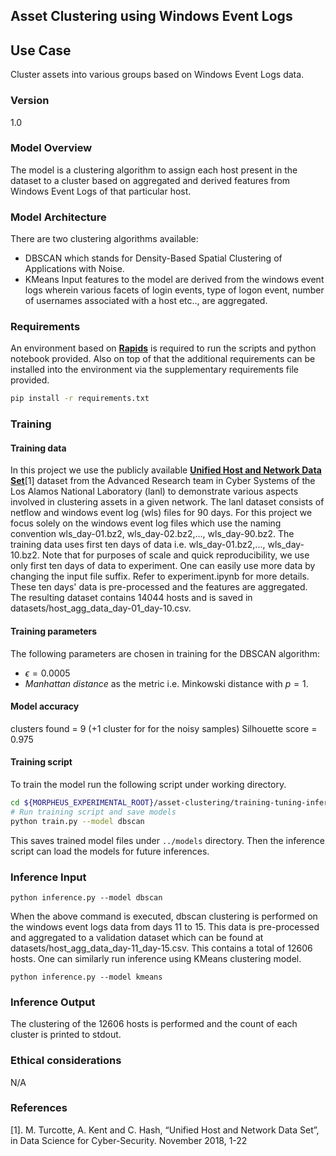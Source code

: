 ## Asset Clustering using Windows Event Logs

## Use Case
Cluster assets into various groups based on Windows Event Logs data.

### Version
1.0

### Model Overview
The model is a clustering algorithm to assign each host present in the dataset to a cluster based on aggregated and derived features from Windows Event Logs of that particular host.

### Model Architecture
There are two clustering algorithms available:
- DBSCAN which stands for Density-Based Spatial Clustering of Applications with Noise.
- KMeans
Input features to the model are derived from the windows event logs wherein various facets of login events, type of logon event, number of usernames associated with a host etc.., are aggregated.

### Requirements
An environment based on __[Rapids](https://rapids.ai/pip.html)__ is required to run the scripts and python notebook provided. Also on top of that the additional requirements can be installed into the environment via the supplementary requirements file provided.

```bash
pip install -r requirements.txt
```

### Training

#### Training data
In this project we use the publicly available __[**Unified Host and Network Data Set**](https://csr.lanl.gov/data/2017/)__[1] dataset from the Advanced Research team in Cyber Systems of the Los Alamos National Laboratory (lanl) to demonstrate various aspects involved in clustering assets in a given network.
The lanl dataset consists of netflow and windows event log (wls) files for 90 days. For this project we focus solely on the windows event log files which use the naming convention wls_day-01.bz2, wls_day-02.bz2,..., wls_day-90.bz2. The training data uses first ten days of data i.e. wls_day-01.bz2,..., wls_day-10.bz2. Note that for purposes of scale and quick reproducibility, we use only first ten days of data to experiment. One can easily use more data by changing the input file suffix. Refer to experiment.ipynb for more details. These ten days' data is pre-processed and the features are aggregated. The resulting dataset contains 14044 hosts and is saved in datasets/host_agg_data_day-01_day-10.csv.


#### Training parameters
The following parameters are chosen in training for the DBSCAN algorithm:
- $\epsilon=0.0005$
- *Manhattan distance* as the metric i.e. Minkowski distance with $p=1$.


#### Model accuracy
clusters found = 9 (+1 cluster for for the noisy samples)
Silhouette score = 0.975

#### Training script

To train the model run the following script under working directory.
```bash
cd ${MORPHEUS_EXPERIMENTAL_ROOT}/asset-clustering/training-tuning-inference
# Run training script and save models
python train.py --model dbscan
```
This saves trained model files under `../models` directory. Then the inference script can load the models for future inferences.

### Inference Input

```
python inference.py --model dbscan
```
When the above command is executed, dbscan clustering is performed on the windows event logs data from days 11 to 15. This data is pre-processed and aggregated to a validation dataset which can be found at datasets/host_agg_data_day-11_day-15.csv. This contains a total of 12606 hosts. One can similarly run inference using KMeans clustering model.
```
python inference.py --model kmeans
```


### Inference Output
The clustering of the 12606 hosts is performed and the count of each cluster is printed to stdout.

### Ethical considerations
N/A

### References
[1]. M. Turcotte, A. Kent and C. Hash, “Unified Host and Network Data Set”, in Data Science for Cyber-Security. November 2018, 1-22
